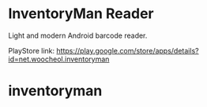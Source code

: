 InventoryMan Reader
==================

Light and modern Android barcode reader.

PlayStore link:
https://play.google.com/store/apps/details?id=net.woocheol.inventoryman

# inventoryman
